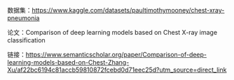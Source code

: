 数据集：https://www.kaggle.com/datasets/paultimothymooney/chest-xray-pneumonia  

论文：Comparison of deep learning models based on Chest X-ray image classification  

链接：https://www.semanticscholar.org/paper/Comparison-of-deep-learning-models-based-on-Chest-Zhang-Xu/af22bc6194c81accb59810872fcebd0d71eec25d?utm_source=direct_link

